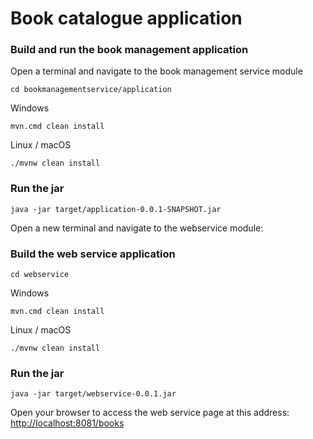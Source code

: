 # ********************Book catalogue application********************

### **Build and run the book management application**

Open a terminal and navigate to the book management service module

    cd bookmanagementservice/application 

Windows

    mvn.cmd clean install

Linux / macOS

    ./mvnw clean install

### **Run the jar**

    java -jar target/application-0.0.1-SNAPSHOT.jar

Open a new terminal and navigate to the webservice module:

### Build the web service application
    
    cd webservice 

Windows

    mvn.cmd clean install

Linux / macOS

    ./mvnw clean install

### **Run the jar**

    java -jar target/webservice-0.0.1.jar

Open your browser to access the web service page at this address:
[http://localhost:8081/books](http://localhost:8081/books/create)